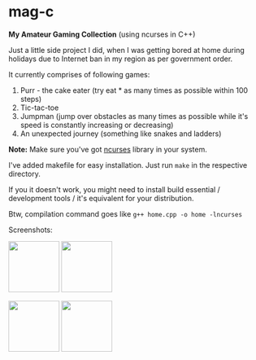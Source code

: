 # mag-c
**My Amateur Gaming Collection** (using ncurses in C++)

Just a little side project I did, when I was getting bored at home during holidays due to Internet ban in my region as per government order. 

It currently comprises of following games:
1. Purr - the cake eater (try eat * as many times as possible within 100 steps)
2. Tic-tac-toe
3. Jumpman (jump over obstacles as many times as possible while it's speed is constantly increasing or decreasing)
4. An unexpected journey (something like snakes and ladders)

**Note:** Make sure you've got [ncurses](https://invisible-island.net/ncurses/announce.html) library in your system.

I've added makefile for easy installation.
Just run 
```make```
in the respective directory.

If you it doesn't work, you might need to install build essential / development tools / it's equivalent for your distribution.

Btw, compilation command goes like
```g++ home.cpp -o home -lncurses```

Screenshots:
<p float="left">
  <img src="https://wolfian.github.io/mag-c/mag-c01.png" width="100" />
  <img src="https://wolfian.github.io/mag-c/mag-c02.png" width="100" />
</p>
<p float="left">
  <img src="https://wolfian.github.io/mag-c/mag-c03.png" width="100" />
  <img src="https://wolfian.github.io/mag-c/mag-c04.png" width="100" />
</p>
